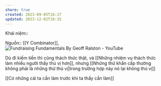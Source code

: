 ```yaml
---
share: true
created: 2023-09-05T16:17
updated: 2023-12-02T10:15
---
```

Khái niệm:: 

Nguồn:: [[Y Combinator]], ![Fundraising Fundamentals By Geoff Ralston - YouTube](https://youtu.be/gcevHkNGrWQ?si=0vfYRK-e8NwRu1kd&t=375)

Dù đi kiếm tiền thì cũng thách thức thật, và [[Những nhiệm vụ thách thức làm nhiều người thấy thú vị hơn]], nhưng [[Những thứ khẩn cấp thường không phải là những thứ thú vị|trong trường hợp này nó lại không thú vị]]

[[Có những cái ta cần làm trước khi ta thấy cần làm]]